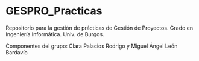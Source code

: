 # GESPRO_Practicas
Repositorio para la gestión de prácticas de Gestión de Proyectos. Grado en Ingeniería Informática. Univ. de Burgos.

Componentes del grupo: Clara Palacios Rodrigo y Miguel Ángel León Bardavío
